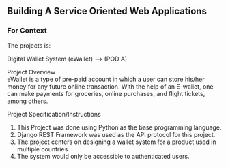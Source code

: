 ## Building A Service Oriented Web Applications

### For Context

The projects is:

Digital Wallet System (eWallet) --> (POD A)

Project Overview<br>
eWallet is a type of pre-paid account in which a user can store his/her money for any future online transaction. With the help of an E-wallet, one can make payments for groceries, online purchases, and flight tickets, among others.

Project Specification/Instructions
1. This Project was done using Python as the base programming language.
2. Django REST Framework was used as the API protocol for this project.
3. The project centers on designing a wallet system for a product used in multiple countries.
4. The system would only be accessible to authenticated users.

